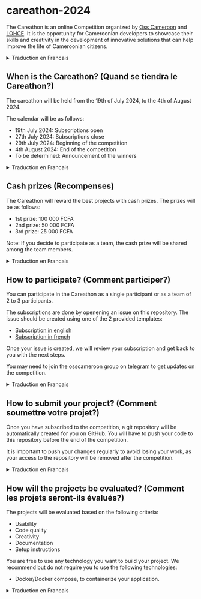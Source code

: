 # careathon-2024

The Careathon is an online Competition organized by [Oss Cameroon](https://osscameroon.com) and [LOHCE](https://www.lohce.com).
It is the opportunity for Cameroonian developers to showcase their skills and creativity in the development of innovative solutions that can help improve the life of Cameroonian citizens.

<Details>
<Summary> Traduction en Francais</Summary>

Le Careathon est une compétition en ligne organisée par [Oss Cameroon](https://osscameroon.com) et [LOHCE](https://www.lohce.com).
C'est l'occasion pour les développeurs camerounais de montrer leurs compétences et leur créativité dans le développement de solutions innovantes qui peuvent aider à améliorer la vie des citoyens camerounais.

</Details>


## When is the Careathon? (Quand se tiendra le Careathon?)

The careathon will be held from the 19th of July 2024, to the 4th of August 2024.

The calendar will be as follows:
- 19th July 2024: Subscriptions open
- 27th July 2024: Subscriptions close
- 29th July 2024: Beginning of the competition
- 4th August 2024: End of the competition
- To be determined: Announcement of the winners

<Details>
<Summary> Traduction en Francais</Summary>

Le careathon se tiendra du 19 juillet 2024 au 4 août 2024.

Le calendrier sera le suivant:
- 19 juillet 2024: Ouverture des inscriptions
- 27 juillet 2024: Clôture des inscriptions
- 29 juillet 2024: Début de la compétition
- 4 août 2024: Fin de la compétition
- A déterminer: Annonce des gagnants

</Details>

## Cash prizes (Recompenses)

The Careathon will reward the best projects with cash prizes. The prizes will be as follows:
- 1st prize: 100 000 FCFA
- 2nd prize: 50 000 FCFA
- 3rd prize: 25 000 FCFA

Note: If you decide to participate as a team, the cash prize will be shared among the team members.

<Details>
<Summary> Traduction en Francais</Summary>

Le Careathon récompensera les meilleurs projets avec des prix en espèces. Les prix seront les suivants:
- 1er prix: 100 000 FCFA
- 2ème prix: 50 000 FCFA
- 3ème prix: 25 000 FCFA

Note: Si vous décidez de participer en équipe, le prix en espèces sera partagé entre les membres de l'équipe.

</Details>

## How to participate? (Comment participer?)

You can participate in the Careathon as a single participant or as a team of 2 to 3 participants.

The subscriptions are done by openening an issue on this repository. The issue should be created using one of the 2 provided templates:

- [Subscription in english](https://github.com/osscameroon/careathon-2024/issues/new?assignees=&labels=&projects=&template=subscription.yaml&title=%5Bauto%5D+-+Subscription+to+the+careathon+2024)
- [Subscription in french](https://github.com/osscameroon/careathon-2024/issues/new?assignees=&labels=&projects=&template=subscription_fr.yaml&title=%5Bauto%5D+-+Inscription+au+careathon+2024)

Once your issue is created, we will review your subscription and get back to you with the next steps.

You may need to join the osscameroon group on [telegram](https://t.me/+UpKZh_KXTaTx7JD7) to get updates on the competition.

<Details>
<Summary> Traduction en Francais</Summary>

Vous pouvez participer au Careathon en tant que participant unique ou en équipe de 2 à 3 participants.

Les inscriptions se font en ouvrant une issue sur ce dépôt. L'issue doit être créée en utilisant l'un des 2 modèles fournis:

- [Inscription en anglais](https://github.com/osscameroon/careathon-2024/issues/new?assignees=&labels=&projects=&template=subscription.yaml&title=%5Bauto%5D+-+Subscription+to+the+careathon+2024)
- [Inscription en français](https://github.com/osscameroon/careathon-2024/issues/new?assignees=&labels=&projects=&template=subscription_fr.yaml&title=%5Bauto%5D+-+Inscription+au+careathon+2024)

Une fois votre issue créée, nous examinerons votre inscription et vous reviendrons avec les prochaines étapes.

Vous devrez peut-être rejoindre le groupe osscameroon sur [telegram](https://t.me/+UpKZh_KXTaTx7JD7) pour obtenir des mises à jour sur la compétition.

</Details>

## How to submit your project? (Comment soumettre votre projet?)

Once you have subscribed to the competition, a git repository will be automatically created for you on GitHub.
You will have to push your code to this repository before the end of the competition.

It is important to push your changes regularly to avoid losing your work, as your access to the repository will be removed after the competition.

<Details>
<Summary> Traduction en Francais</Summary>

Une fois que vous vous êtes inscrit à la compétition, un dépôt git sera automatiquement créé pour vous sur GitHub.
Vous devrez push votre code sur ce dépôt avant la fin de la compétition.

Il est important de push vos modifications régulièrement pour éviter de perdre votre travail, car votre accès au dépôt sera supprimé après la compétition.

</Details>

## How will the projects be evaluated? (Comment les projets seront-ils évalués?)

The projects will be evaluated based on the following criteria:

- Usability
- Code quality
- Creativity
- Documentation
- Setup instructions

You are free to use any technology you want to build your project.
We recommend but do not require you to use the following technologies:

- Docker/Docker compose, to containerize your application.

<Details>
<Summary> Traduction en Francais</Summary>

Les projets seront évalués en fonction des critères suivants:

- Utilisabilité
- Qualité du code
- Créativité
- Documentation
- Instructions de configuration

Vous êtes libre d'utiliser la technologie que vous souhaitez pour construire votre projet.
Nous vous recommandons mais ne vous obligeons pas à utiliser les technologies suivantes:

- Docker/Docker compose, pour containeriser votre application.

## Can I use existing projects? (Puis-je utiliser des projets existants?)

You can't use existing projects for the competition. The code you submit must be written during the competition.

<Details>
<Summary> Traduction en Francais</Summary>

Vous ne pouvez pas utiliser de projets existants pour la compétition. Le code que vous soumettez doit être écrit pendant la compétition.

</Details>

## Can I use open source projects? (Puis-je utiliser des projets open source?)

You can use open source projects as long as you respect their licenses. You must also mention the open source projects you used in your project's documentation.

<Details>
<Summary> Traduction en Francais</Summary>

Vous pouvez utiliser des projets open source tant que vous respectez leurs licences. Vous devez également mentionner les projets open source que vous avez utilisés dans la documentation de votre projet.

</Details>


## Can I use third-party APIs? (Puis-je utiliser des APIs tierces?)

No, you can't use third-party APIs. You must build your project from scratch.

<Details>
<Summary> Traduction en Francais</Summary>

Non, vous ne pouvez pas utiliser d'API tierces. Vous devez construire votre projet à partir de zéro.

</Details>

## If you have any questions (Si vous avez des questions)

If you have any questions, feel free to ask them in the [issues](https://github.com/osscameroon/careathon-2024/issues) section of this repository or on the osscameroon [telegram group](https://t.me/+UpKZh_KXTaTx7JD7).

<Details>
<Summary> Traduction en Francais</Summary>

Si vous avez des questions, n'hésitez pas à les poser dans la section [issues](https://github.com/osscameroon/careathon-2024/issues) de ce dépôt ou sur le groupe [telegram d'osscameroon](https://t.me/+UpKZh_KXTaTx7JD7).

</Details>
